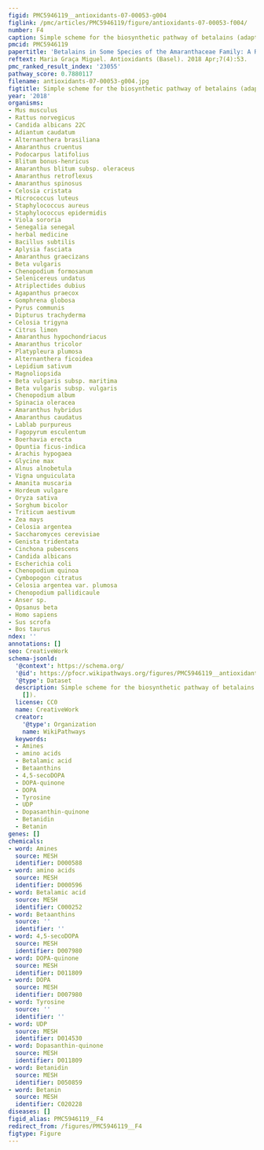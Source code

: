 ```yaml
---
figid: PMC5946119__antioxidants-07-00053-g004
figlink: /pmc/articles/PMC5946119/figure/antioxidants-07-00053-f004/
number: F4
caption: Simple scheme for the biosynthetic pathway of betalains (adapted from []).
pmcid: PMC5946119
papertitle: 'Betalains in Some Species of the Amaranthaceae Family: A Review.'
reftext: Maria Graça Miguel. Antioxidants (Basel). 2018 Apr;7(4):53.
pmc_ranked_result_index: '23055'
pathway_score: 0.7880117
filename: antioxidants-07-00053-g004.jpg
figtitle: Simple scheme for the biosynthetic pathway of betalains (adapted from [])
year: '2018'
organisms:
- Mus musculus
- Rattus norvegicus
- Candida albicans 22C
- Adiantum caudatum
- Alternanthera brasiliana
- Amaranthus cruentus
- Podocarpus latifolius
- Blitum bonus-henricus
- Amaranthus blitum subsp. oleraceus
- Amaranthus retroflexus
- Amaranthus spinosus
- Celosia cristata
- Micrococcus luteus
- Staphylococcus aureus
- Staphylococcus epidermidis
- Viola sororia
- Senegalia senegal
- herbal medicine
- Bacillus subtilis
- Aplysia fasciata
- Amaranthus graecizans
- Beta vulgaris
- Chenopodium formosanum
- Selenicereus undatus
- Atriplectides dubius
- Agapanthus praecox
- Gomphrena globosa
- Pyrus communis
- Dipturus trachyderma
- Celosia trigyna
- Citrus limon
- Amaranthus hypochondriacus
- Amaranthus tricolor
- Platypleura plumosa
- Alternanthera ficoidea
- Lepidium sativum
- Magnoliopsida
- Beta vulgaris subsp. maritima
- Beta vulgaris subsp. vulgaris
- Chenopodium album
- Spinacia oleracea
- Amaranthus hybridus
- Amaranthus caudatus
- Lablab purpureus
- Fagopyrum esculentum
- Boerhavia erecta
- Opuntia ficus-indica
- Arachis hypogaea
- Glycine max
- Alnus alnobetula
- Vigna unguiculata
- Amanita muscaria
- Hordeum vulgare
- Oryza sativa
- Sorghum bicolor
- Triticum aestivum
- Zea mays
- Celosia argentea
- Saccharomyces cerevisiae
- Genista tridentata
- Cinchona pubescens
- Candida albicans
- Escherichia coli
- Chenopodium quinoa
- Cymbopogon citratus
- Celosia argentea var. plumosa
- Chenopodium pallidicaule
- Anser sp.
- Opsanus beta
- Homo sapiens
- Sus scrofa
- Bos taurus
ndex: ''
annotations: []
seo: CreativeWork
schema-jsonld:
  '@context': https://schema.org/
  '@id': https://pfocr.wikipathways.org/figures/PMC5946119__antioxidants-07-00053-g004.html
  '@type': Dataset
  description: Simple scheme for the biosynthetic pathway of betalains (adapted from
    []).
  license: CC0
  name: CreativeWork
  creator:
    '@type': Organization
    name: WikiPathways
  keywords:
  - Amines
  - amino acids
  - Betalamic acid
  - Betaanthins
  - 4,5-secoDOPA
  - DOPA-quinone
  - DOPA
  - Tyrosine
  - UDP
  - Dopasanthin-quinone
  - Betanidin
  - Betanin
genes: []
chemicals:
- word: Amines
  source: MESH
  identifier: D000588
- word: amino acids
  source: MESH
  identifier: D000596
- word: Betalamic acid
  source: MESH
  identifier: C000252
- word: Betaanthins
  source: ''
  identifier: ''
- word: 4,5-secoDOPA
  source: MESH
  identifier: D007980
- word: DOPA-quinone
  source: MESH
  identifier: D011809
- word: DOPA
  source: MESH
  identifier: D007980
- word: Tyrosine
  source: ''
  identifier: ''
- word: UDP
  source: MESH
  identifier: D014530
- word: Dopasanthin-quinone
  source: MESH
  identifier: D011809
- word: Betanidin
  source: MESH
  identifier: D050859
- word: Betanin
  source: MESH
  identifier: C020228
diseases: []
figid_alias: PMC5946119__F4
redirect_from: /figures/PMC5946119__F4
figtype: Figure
---
```

